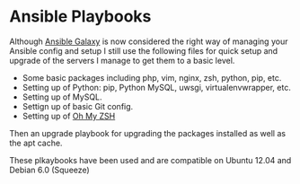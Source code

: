 Ansible Playbooks
=================

Although [Ansible Galaxy](https://galaxy.ansible.com/) is now considered the right way of managing your 
Ansible config and setup I still use the following files for quick setup and upgrade of the servers I 
manage to get them to a basic level.

* Some basic packages including php, vim, nginx, zsh, python, pip, etc.
* Setting up of Python: pip, Python MySQL, uwsgi, virtualenvwrapper, etc.
* Setting up of MySQL.
* Settign up of basic Git config.
* Setting up of [Oh My ZSH](https://github.com/robbyrussell/oh-my-zsh)

Then an upgrade playbook for upgrading the packages installed as well as the apt cache.

These plkaybooks have been used and are compatible on Ubuntu 12.04 and Debian 6.0 (Squeeze)
